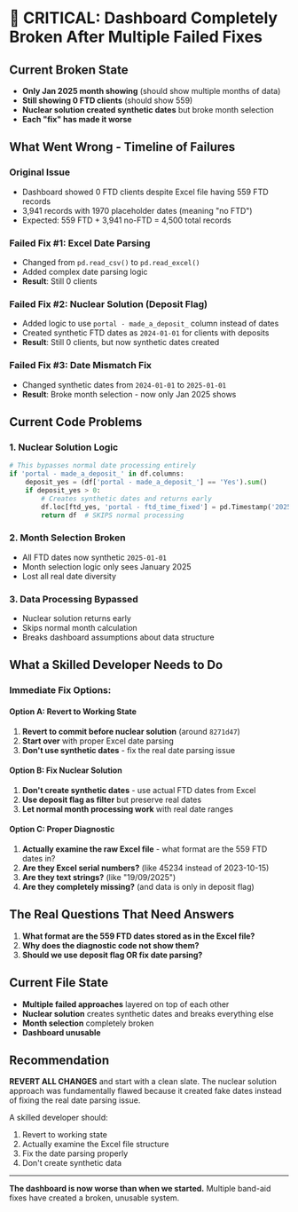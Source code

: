 # 🚨 CRITICAL: Dashboard Completely Broken After Multiple Failed Fixes

## Current Broken State
- **Only Jan 2025 month showing** (should show multiple months of data)
- **Still showing 0 FTD clients** (should show 559)
- **Nuclear solution created synthetic dates** but broke month selection
- **Each "fix" has made it worse**

## What Went Wrong - Timeline of Failures

### Original Issue
- Dashboard showed 0 FTD clients despite Excel file having 559 FTD records
- 3,941 records with 1970 placeholder dates (meaning "no FTD")
- Expected: 559 FTD + 3,941 no-FTD = 4,500 total records

### Failed Fix #1: Excel Date Parsing
- Changed from `pd.read_csv()` to `pd.read_excel()` 
- Added complex date parsing logic
- **Result**: Still 0 clients

### Failed Fix #2: Nuclear Solution (Deposit Flag)
- Added logic to use `portal - made_a_deposit_` column instead of dates
- Created synthetic FTD dates as `2024-01-01` for clients with deposits
- **Result**: Still 0 clients, but now synthetic dates created

### Failed Fix #3: Date Mismatch Fix
- Changed synthetic dates from `2024-01-01` to `2025-01-01`
- **Result**: Broke month selection - now only Jan 2025 shows

## Current Code Problems

### 1. Nuclear Solution Logic
```python
# This bypasses normal date processing entirely
if 'portal - made_a_deposit_' in df.columns:
    deposit_yes = (df['portal - made_a_deposit_'] == 'Yes').sum()
    if deposit_yes > 0:
        # Creates synthetic dates and returns early
        df.loc[ftd_yes, 'portal - ftd_time_fixed'] = pd.Timestamp('2025-01-01')
        return df  # SKIPS normal processing
```

### 2. Month Selection Broken
- All FTD dates now synthetic `2025-01-01`
- Month selection logic only sees January 2025
- Lost all real date diversity

### 3. Data Processing Bypassed
- Nuclear solution returns early
- Skips normal month calculation
- Breaks dashboard assumptions about data structure

## What a Skilled Developer Needs to Do

### Immediate Fix Options:

#### Option A: Revert to Working State
1. **Revert to commit before nuclear solution** (around `8271d47`)
2. **Start over** with proper Excel date parsing
3. **Don't use synthetic dates** - fix the real date parsing issue

#### Option B: Fix Nuclear Solution
1. **Don't create synthetic dates** - use actual FTD dates from Excel
2. **Use deposit flag as filter** but preserve real dates
3. **Let normal month processing work** with real date ranges

#### Option C: Proper Diagnostic
1. **Actually examine the raw Excel file** - what format are the 559 FTD dates in?
2. **Are they Excel serial numbers?** (like 45234 instead of 2023-10-15)
3. **Are they text strings?** (like "19/09/2025")
4. **Are they completely missing?** (and data is only in deposit flag)

## The Real Questions That Need Answers

1. **What format are the 559 FTD dates stored as in the Excel file?**
2. **Why does the diagnostic code not show them?**
3. **Should we use deposit flag OR fix date parsing?**

## Current File State
- **Multiple failed approaches** layered on top of each other
- **Nuclear solution** creates synthetic dates and breaks everything else
- **Month selection** completely broken
- **Dashboard unusable**

## Recommendation
**REVERT ALL CHANGES** and start with a clean slate. The nuclear solution approach was fundamentally flawed because it created fake dates instead of fixing the real date parsing issue.

A skilled developer should:
1. Revert to working state
2. Actually examine the Excel file structure
3. Fix the date parsing properly
4. Don't create synthetic data

---

**The dashboard is now worse than when we started.** Multiple band-aid fixes have created a broken, unusable system.
